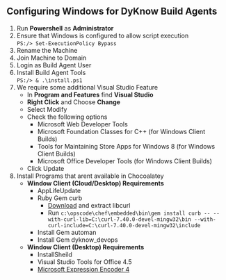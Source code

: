 ## Configuring Windows for DyKnow Build Agents

1. Run **Powershell** as **Administrator**
2. Ensure that Windows is configured to allow script execution <br/>
    ```PS:/> Set-ExecutionPolicy Bypass```
3. Rename the Machine
4. Join Machine to Domain
5. Login as Build Agent User
6. Install Build Agent Tools <br/>
    ```PS:/> & .\install.ps1```
7. We require some additional Visual Studio Feature
   * In **Program and Features** find **Visual Studio**
   * **Right Click** and Choose **Change** 
   * Select Modify
   * Check the following options
       * Microsoft Web Developer Tools 
       * Microsoft Foundation Classes for C++ (for Windows Client Builds)
       * Tools for Maintaining Store Apps for Windows 8 (for Windows Client Builds)
       * Microsoft Office Developer Tools (for Windows Client Builds)
   * Click Update
8. Install Programs that arent available in Chocoalatey
   * **Window Client (Cloud/Desktop) Requirements**
       * AppLifeUpdate
       * Ruby Gem curb
            * [Download](https://curl.haxx.se/dlwiz/?type=lib&os=Win32&flav=-) and extract libcurl
            * Run ```c:\opscode\chef\embedded\bin\gem install curb -- --with-curl-lib=C:\curl-7.40.0-devel-mingw32\bin --with-curl-include=C:\curl-7.40.0-devel-mingw32\include```
       * Install Gem automan
       * Install Gem dyknow_devops
   * **Window Client (Desktop) Requirements**
       * InstallSheild
       * Visual Studio Tools for Office 4.5
       * [Microsoft Expression Encoder 4](http://www.microsoft.com/en-us/download/details.aspx?id=27870)
